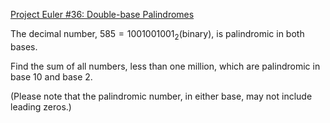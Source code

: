 [Project Euler #36: Double-base Palindromes](https://www.hackerrank.com/contests/projecteuler/challenges/euler036/problem)

The decimal number, $585 = 1001001001$<sub>2</sub>(binary), is palindromic in both bases.

Find the sum of all numbers, less than one million, which are palindromic in base $10$ and base $2$.

(Please note that the palindromic number, in either base, may not include leading zeros.)